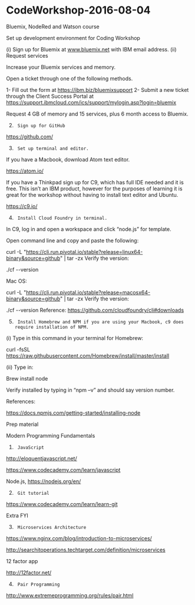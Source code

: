 # CodeWorkshop-2016-08-04

Bluemix, NodeRed and Watson course

Set up development environment for Coding Workshop

(i) Sign up for Bluemix at www.bluemix.net with IBM email address.
(ii) Request services

Increase your Bluemix services and memory.

 Open a ticket through one of the following methods.

1- Fill out the form at https://ibm.biz/bluemixsupport
2- Submit a new ticket through the Client Success Portal at https://support.ibmcloud.com/ics/support/mylogin.asp?login=bluemix

Request 4 GB of memory and 15 services, plus 6 month access to Bluemix.

2.      Sign up for GitHub

https://github.com/

3.      Set up terminal and editor.

If you have a Macbook, download Atom text editor.

https://atom.io/

If you have a Thinkpad sign up for C9, which has full IDE needed and it is free. This isn’t an IBM product, however for the purposes of learning it is great for the workshop without having to install text editor and Ubuntu.

https://c9.io/

4.      Install Cloud Foundry in terminal.

In C9, log in and open a workspace and click “node.js” for template.

Open command line and copy and paste the following:

 curl -L "https://cli.run.pivotal.io/stable?release=linux64-binary&source=github" | tar -zx
Verify the version:

./cf --version
 

Mac OS:

curl -L "https://cli.run.pivotal.io/stable?release=macosx64-binary&source=github" | tar -zx
 Verify the version:

./cf --version
Reference: https://github.com/cloudfoundry/cli#downloads

5.      Install Homebrew and NPM if you are using your Macbook, c9 does require installation of NPM.

(i)                 Type in this command in your terminal for Homebrew:

curl -fsSL https://raw.githubusercontent.com/Homebrew/install/master/install

(ii)               Type in:

Brew install node

Verify installed by typing in “npm –v” and should say version number.

References:

https://docs.npmjs.com/getting-started/installing-node

Prep material

Modern Programming Fundamentals

1)      JavaScript

http://eloquentjavascript.net/

https://www.codecademy.com/learn/javascript

Node.js, https://nodejs.org/en/

2)      Git tutorial

https://www.codecademy.com/learn/learn-git


Extra FYI

3)      Microservices Architecture

https://www.nginx.com/blog/introduction-to-microservices/

http://searchitoperations.techtarget.com/definition/microservices

12 factor app

http://12factor.net/

4)      Pair Programming

http://www.extremeprogramming.org/rules/pair.html

 
